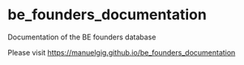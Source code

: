 # be_founders_documentation
Documentation of the BE founders database

Please visit https://manuelgig.github.io/be_founders_documentation
